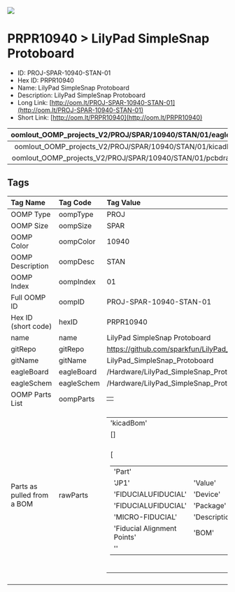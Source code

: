 


  
![][im]
# PRPR10940 > LilyPad SimpleSnap Protoboard

- ID: PROJ-SPAR-10940-STAN-01
- Hex ID: PRPR10940
- Name: LilyPad SimpleSnap Protoboard
- Description: LilyPad SimpleSnap Protoboard
- Long Link: [http://oom.lt/PROJ-SPAR-10940-STAN-01](http://oom.lt/PROJ-SPAR-10940-STAN-01)
- Short Link: [http://oom.lt/PRPR10940](http://oom.lt/PRPR10940)
  

|oomlout_OOMP_projects_V2/PROJ/SPAR/10940/STAN/01/eagleImage.png|oomlout_OOMP_projects_V2/PROJ/SPAR/10940/STAN/01/eagleSchemImage.png|oomlout_OOMP_projects_V2/PROJ/SPAR/10940/STAN/01/kicadPcb3dFront.png|oomlout_OOMP_projects_V2/PROJ/SPAR/10940/STAN/01/kicadPcb3dBack.png|
| :---: | :---: | :---: | :---: |
|oomlout_OOMP_projects_V2/PROJ/SPAR/10940/STAN/01/kicadPcb3d.png|oomlout_OOMP_projects_V2/PROJ/SPAR/10940/STAN/01/bomBack.png|oomlout_OOMP_projects_V2/PROJ/SPAR/10940/STAN/01/bomFront.png|oomlout_OOMP_projects_V2/PROJ/SPAR/10940/STAN/01/pcbdraw.svg|
|oomlout_OOMP_projects_V2/PROJ/SPAR/10940/STAN/01/pcbdrawBack.svg||||

## Tags
  

|Tag Name|Tag Code|Tag Value|
| :--- | :--- | :--- |
|OOMP Type|oompType|PROJ|
|OOMP Size|oompSize|SPAR|
|OOMP Color|oompColor|10940|
|OOMP Description|oompDesc|STAN|
|OOMP Index|oompIndex|01|
|Full OOMP ID|oompID|PROJ-SPAR-10940-STAN-01|
|Hex ID (short code)|hexID|PRPR10940|
|name|name|LilyPad SimpleSnap Protoboard|
|gitRepo|gitRepo|https://github.com/sparkfun/LilyPad_SimpleSnap_Protoboard|
|gitName|gitName|LilyPad_SimpleSnap_Protoboard|
|eagleBoard|eagleBoard|/Hardware/LilyPad_SimpleSnap_ProtoBoard.brd|
|eagleSchem|eagleSchem|/Hardware/LilyPad_SimpleSnap_ProtoBoard.sch|
|OOMP Parts List|oompParts|<table><tr><td></td></tr></table>|
|Parts as pulled from a BOM|rawParts|<table><tr><td>'kicadBom'</td></tr><tr><td> []</td><td> 'eagleBom'</td></tr><tr><td> [<table><tr><td>'Part'</td></tr><tr><td> 'JP1'</td><td> 'Value'</td></tr><tr><td> 'FIDUCIALUFIDUCIAL'</td><td> 'Device'</td></tr><tr><td> 'FIDUCIALUFIDUCIAL'</td><td> 'Package'</td></tr><tr><td> 'MICRO-FIDUCIAL'</td><td> 'Description'</td></tr><tr><td> 'Fiducial Alignment Points'</td><td> 'BOM'</td></tr><tr><td> ''</td></tr></table></td><td> <table><tr><td>'Part'</td></tr><tr><td> 'JP2'</td><td> 'Value'</td></tr><tr><td> 'FIDUCIALUFIDUCIAL'</td><td> 'Device'</td></tr><tr><td> 'FIDUCIALUFIDUCIAL'</td><td> 'Package'</td></tr><tr><td> 'MICRO-FIDUCIAL'</td><td> 'Description'</td></tr><tr><td> 'Fiducial Alignment Points'</td><td> 'BOM'</td></tr><tr><td> ''</td></tr></table></td><td> <table><tr><td>'Part'</td></tr><tr><td> 'JP3'</td><td> 'Value'</td></tr><tr><td> 'M01SNAP-MALE_LARGE'</td><td> 'Device'</td></tr><tr><td> 'M01SNAP-MALE_LARGE'</td><td> 'Package'</td></tr><tr><td> 'SNAP-MALE_LARGE'</td><td> 'Description'</td></tr><tr><td> 'Header 1'</td><td> 'BOM'</td></tr><tr><td> ''</td></tr></table></td><td> <table><tr><td>'Part'</td></tr><tr><td> 'JP4'</td><td> 'Value'</td></tr><tr><td> 'M01SNAP-MALE_LARGE'</td><td> 'Device'</td></tr><tr><td> 'M01SNAP-MALE_LARGE'</td><td> 'Package'</td></tr><tr><td> 'SNAP-MALE_LARGE'</td><td> 'Description'</td></tr><tr><td> 'Header 1'</td><td> 'BOM'</td></tr><tr><td> ''</td></tr></table></td><td> <table><tr><td>'Part'</td></tr><tr><td> 'JP5'</td><td> 'Value'</td></tr><tr><td> 'M01SNAP-MALE_LARGE'</td><td> 'Device'</td></tr><tr><td> 'M01SNAP-MALE_LARGE'</td><td> 'Package'</td></tr><tr><td> 'SNAP-MALE_LARGE'</td><td> 'Description'</td></tr><tr><td> 'Header 1'</td><td> 'BOM'</td></tr><tr><td> ''</td></tr></table></td><td> <table><tr><td>'Part'</td></tr><tr><td> 'JP6'</td><td> 'Value'</td></tr><tr><td> 'M01SNAP-MALE_LARGE'</td><td> 'Device'</td></tr><tr><td> 'M01SNAP-MALE_LARGE'</td><td> 'Package'</td></tr><tr><td> 'SNAP-MALE_LARGE'</td><td> 'Description'</td></tr><tr><td> 'Header 1'</td><td> 'BOM'</td></tr><tr><td> ''</td></tr></table></td><td> <table><tr><td>'Part'</td></tr><tr><td> 'JP7'</td><td> 'Value'</td></tr><tr><td> 'M01SNAP-MALE_LARGE'</td><td> 'Device'</td></tr><tr><td> 'M01SNAP-MALE_LARGE'</td><td> 'Package'</td></tr><tr><td> 'SNAP-MALE_LARGE'</td><td> 'Description'</td></tr><tr><td> 'Header 1'</td><td> 'BOM'</td></tr><tr><td> ''</td></tr></table></td><td> <table><tr><td>'Part'</td></tr><tr><td> 'JP8'</td><td> 'Value'</td></tr><tr><td> 'M01SNAP-MALE_LARGE'</td><td> 'Device'</td></tr><tr><td> 'M01SNAP-MALE_LARGE'</td><td> 'Package'</td></tr><tr><td> 'SNAP-MALE_LARGE'</td><td> 'Description'</td></tr><tr><td> 'Header 1'</td><td> 'BOM'</td></tr><tr><td> ''</td></tr></table></td><td> <table><tr><td>'Part'</td></tr><tr><td> 'JP9'</td><td> 'Value'</td></tr><tr><td> 'M01SNAP-MALE_LARGE'</td><td> 'Device'</td></tr><tr><td> 'M01SNAP-MALE_LARGE'</td><td> 'Package'</td></tr><tr><td> 'SNAP-MALE_LARGE'</td><td> 'Description'</td></tr><tr><td> 'Header 1'</td><td> 'BOM'</td></tr><tr><td> ''</td></tr></table></td><td> <table><tr><td>'Part'</td></tr><tr><td> 'JP10'</td><td> 'Value'</td></tr><tr><td> 'M01SNAP-MALE_LARGE'</td><td> 'Device'</td></tr><tr><td> 'M01SNAP-MALE_LARGE'</td><td> 'Package'</td></tr><tr><td> 'SNAP-MALE_LARGE'</td><td> 'Description'</td></tr><tr><td> 'Header 1'</td><td> 'BOM'</td></tr><tr><td> ''</td></tr></table></td><td> <table><tr><td>'Part'</td></tr><tr><td> 'JP11'</td><td> 'Value'</td></tr><tr><td> 'M01SNAP-MALE_LARGE'</td><td> 'Device'</td></tr><tr><td> 'M01SNAP-MALE_LARGE'</td><td> 'Package'</td></tr><tr><td> 'SNAP-MALE_LARGE'</td><td> 'Description'</td></tr><tr><td> 'Header 1'</td><td> 'BOM'</td></tr><tr><td> ''</td></tr></table></td><td> <table><tr><td>'Part'</td></tr><tr><td> 'JP12'</td><td> 'Value'</td></tr><tr><td> 'M01SNAP-MALE_LARGE'</td><td> 'Device'</td></tr><tr><td> 'M01SNAP-MALE_LARGE'</td><td> 'Package'</td></tr><tr><td> 'SNAP-MALE_LARGE'</td><td> 'Description'</td></tr><tr><td> 'Header 1'</td><td> 'BOM'</td></tr><tr><td> ''</td></tr></table></td><td> <table><tr><td>'Part'</td></tr><tr><td> 'JP13'</td><td> 'Value'</td></tr><tr><td> 'M01SNAP-MALE_LARGE'</td><td> 'Device'</td></tr><tr><td> 'M01SNAP-MALE_LARGE'</td><td> 'Package'</td></tr><tr><td> 'SNAP-MALE_LARGE'</td><td> 'Description'</td></tr><tr><td> 'Header 1'</td><td> 'BOM'</td></tr><tr><td> ''</td></tr></table></td><td> <table><tr><td>'Part'</td></tr><tr><td> 'U$1'</td><td> 'Value'</td></tr><tr><td> 'LOGO-LPLP'</td><td> 'Device'</td></tr><tr><td> 'LOGO-LPLP'</td><td> 'Package'</td></tr><tr><td> 'LOGO-LILYPAD'</td><td> 'Description'</td></tr><tr><td> ''</td><td> 'BOM'</td></tr><tr><td> ''</td></tr></table>]</td></tr></table>|
||||



[im]: PROJ/SPAR/10940/STAN/01/kicadPcb3d_450.png
